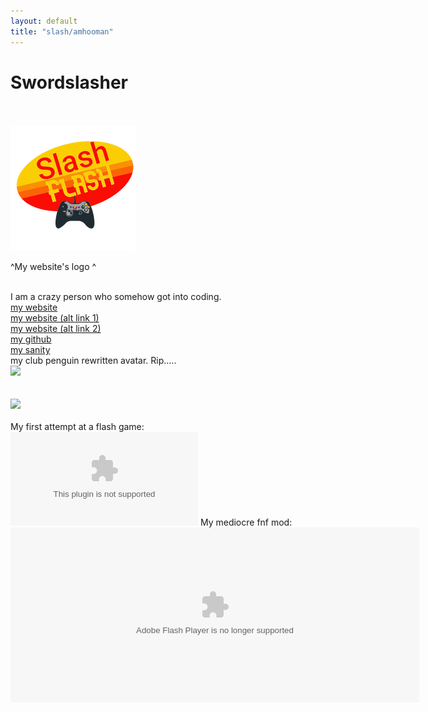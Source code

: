 ```yaml
---
layout: default
title: "slash/amhooman"
---
```

<h1 class="text-center">Swordslasher</h1>
<br>
<br>

<img src="logo3.png">
<br>
<p> ^My website's logo ^</p>
<br>
<a>I am a crazy person who somehow got into coding.</a>
<br>
<a href="http://swordslasher.com">my website</a>
<br>
<a href="https://amhooman.github.io/website">my website (alt link 1)</a>
<br>
<a href="https://swordslasher.netlify.app">my website (alt link 2)</a>
<br>
<a href="https://github.com/amhooman">my github</a>
<br>
<a href="https://mesacomplex.tk/404.html">my sanity</a>
<br>
my club penguin rewritten avatar. Rip.....
<br>
<img src="https://avatars.githubusercontent.com/u/95942514?s=96&v=4">
<br>
<br>
<br>
<img src="http://swordslasher.com/images/spin.gif">
<br>
<br>
My first attempt at a flash game:
<br>
  <embed src="https://amhooman.github.io/website/games/mygame/mygame.swf" flashvars="" base="" quality="high" allowscriptaccess="always" allowfullscreen="true"
 <br>
 My mediocre fnf mod:
 <br>
 <embed src="https://amhooman.github.io/website/games/mymod/" flashvars="" base="" quality="high" allowscriptaccess="always" allowfullscreen="true" 
         wmode="window" width="654" height="280" type="application/x-shockwave-flash" pluginspage="http://www.macromedia.com/go/getflashplayer">
  
  
<script src="../../../../ruffle/ruffle.js"></script>
<script>
document.getElementById("aboutNav").classList.add("active");
</script>

